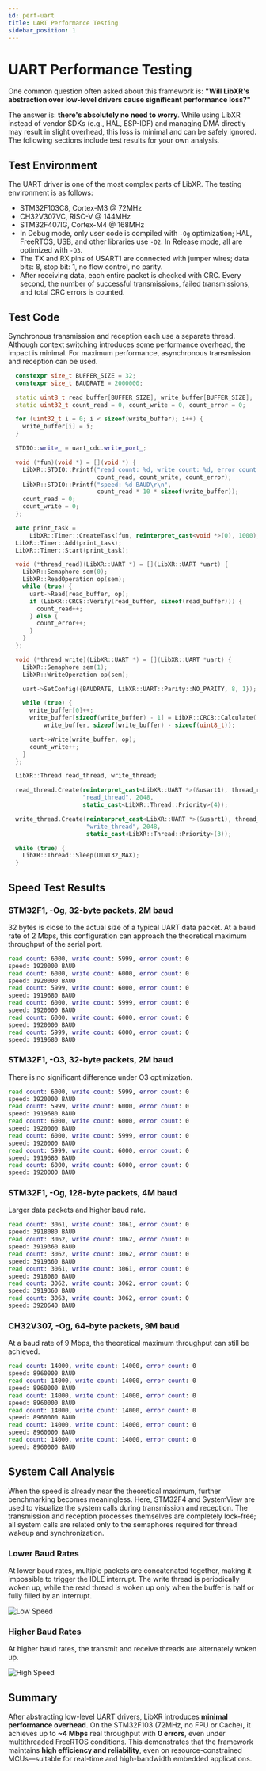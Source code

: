```yaml
---
id: perf-uart
title: UART Performance Testing
sidebar_position: 1
---
```


# UART Performance Testing

One common question often asked about this framework is: **"Will LibXR's abstraction over low-level drivers cause significant performance loss?"**

The answer is: **there's absolutely no need to worry**. While using LibXR instead of vendor SDKs (e.g., HAL, ESP-IDF) and managing DMA directly may result in slight overhead, this loss is minimal and can be safely ignored. The following sections include test results for your own analysis.

## Test Environment

The UART driver is one of the most complex parts of LibXR. The testing environment is as follows:

* STM32F103C8, Cortex-M3 @ 72MHz  
* CH32V307VC, RISC-V @ 144MHz  
* STM32F407IG, Cortex-M4 @ 168MHz  
* In Debug mode, only user code is compiled with `-Og` optimization; HAL, FreeRTOS, USB, and other libraries use `-O2`. In Release mode, all are optimized with `-O3`.
* The TX and RX pins of USART1 are connected with jumper wires; data bits: 8, stop bit: 1, no flow control, no parity.
* After receiving data, each entire packet is checked with CRC. Every second, the number of successful transmissions, failed transmissions, and total CRC errors is counted.

## Test Code

Synchronous transmission and reception each use a separate thread. Although context switching introduces some performance overhead, the impact is minimal. For maximum performance, asynchronous transmission and reception can be used.

```cpp
  constexpr size_t BUFFER_SIZE = 32;
  constexpr size_t BAUDRATE = 2000000;

  static uint8_t read_buffer[BUFFER_SIZE], write_buffer[BUFFER_SIZE];
  static uint32_t count_read = 0, count_write = 0, count_error = 0;

  for (uint32_t i = 0; i < sizeof(write_buffer); i++) {
    write_buffer[i] = i;
  }

  STDIO::write_ = uart_cdc.write_port_;

  void (*fun)(void *) = [](void *) {
    LibXR::STDIO::Printf("read count: %d, write count: %d, error count: %d\r\n",
                         count_read, count_write, count_error);
    LibXR::STDIO::Printf("speed: %d BAUD\r\n",
                         count_read * 10 * sizeof(write_buffer));
    count_read = 0;
    count_write = 0;
  };

  auto print_task =
      LibXR::Timer::CreateTask(fun, reinterpret_cast<void *>(0), 1000);
  LibXR::Timer::Add(print_task);
  LibXR::Timer::Start(print_task);

  void (*thread_read)(LibXR::UART *) = [](LibXR::UART *uart) {
    LibXR::Semaphore sem(0);
    LibXR::ReadOperation op(sem);
    while (true) {
      uart->Read(read_buffer, op);
      if (LibXR::CRC8::Verify(read_buffer, sizeof(read_buffer))) {
        count_read++;
      } else {
        count_error++;
      }
    }
  };

  void (*thread_write)(LibXR::UART *) = [](LibXR::UART *uart) {
    LibXR::Semaphore sem(1);
    LibXR::WriteOperation op(sem);

    uart->SetConfig({BAUDRATE, LibXR::UART::Parity::NO_PARITY, 8, 1});

    while (true) {
      write_buffer[0]++;
      write_buffer[sizeof(write_buffer) - 1] = LibXR::CRC8::Calculate(
          write_buffer, sizeof(write_buffer) - sizeof(uint8_t));

      uart->Write(write_buffer, op);
      count_write++;
    }
  };

  LibXR::Thread read_thread, write_thread;

  read_thread.Create(reinterpret_cast<LibXR::UART *>(&usart1), thread_read,
                     "read_thread", 2048,
                     static_cast<LibXR::Thread::Priority>(4));

  write_thread.Create(reinterpret_cast<LibXR::UART *>(&usart1), thread_write,
                      "write_thread", 2048,
                      static_cast<LibXR::Thread::Priority>(3));

  while (true) {
    LibXR::Thread::Sleep(UINT32_MAX);
  }
```

## Speed Test Results

### STM32F1, -Og, 32-byte packets, 2M baud

32 bytes is close to the actual size of a typical UART data packet. At a baud rate of 2 Mbps, this configuration can approach the theoretical maximum throughput of the serial port.

```bash
read count: 6000, write count: 5999, error count: 0
speed: 1920000 BAUD
read count: 6000, write count: 6000, error count: 0
speed: 1920000 BAUD
read count: 5999, write count: 6000, error count: 0
speed: 1919680 BAUD
read count: 6000, write count: 5999, error count: 0
speed: 1920000 BAUD
read count: 6000, write count: 6000, error count: 0
speed: 1920000 BAUD
read count: 5999, write count: 6000, error count: 0
speed: 1919680 BAUD
```

### STM32F1, -O3, 32-byte packets, 2M baud

There is no significant difference under O3 optimization.

```bash
read count: 6000, write count: 5999, error count: 0
speed: 1920000 BAUD
read count: 5999, write count: 6000, error count: 0
speed: 1919680 BAUD
read count: 6000, write count: 6000, error count: 0
speed: 1920000 BAUD
read count: 6000, write count: 5999, error count: 0
speed: 1920000 BAUD
read count: 5999, write count: 6000, error count: 0
speed: 1919680 BAUD
read count: 6000, write count: 6000, error count: 0
speed: 1920000 BAUD
```

### STM32F1, -Og, 128-byte packets, 4M baud

Larger data packets and higher baud rate.

```bash
read count: 3061, write count: 3061, error count: 0
speed: 3918080 BAUD
read count: 3062, write count: 3062, error count: 0
speed: 3919360 BAUD
read count: 3062, write count: 3062, error count: 0
speed: 3919360 BAUD
read count: 3061, write count: 3061, error count: 0
speed: 3918080 BAUD
read count: 3062, write count: 3062, error count: 0
speed: 3919360 BAUD
read count: 3063, write count: 3062, error count: 0
speed: 3920640 BAUD
```

### CH32V307, -Og, 64-byte packets, 9M baud

At a baud rate of 9 Mbps, the theoretical maximum throughput can still be achieved.

```bash
read count: 14000, write count: 14000, error count: 0
speed: 8960000 BAUD
read count: 14000, write count: 14000, error count: 0
speed: 8960000 BAUD
read count: 14000, write count: 14000, error count: 0
speed: 8960000 BAUD
read count: 14000, write count: 14000, error count: 0
speed: 8960000 BAUD
read count: 14000, write count: 14000, error count: 0
speed: 8960000 BAUD
read count: 14000, write count: 14000, error count: 0
speed: 8960000 BAUD
```

## System Call Analysis

When the speed is already near the theoretical maximum, further benchmarking becomes meaningless. Here, STM32F4 and SystemView are used to visualize the system calls during transmission and reception. The transmission and reception processes themselves are completely lock-free; all system calls are related only to the semaphores required for thread wakeup and synchronization.

### Lower Baud Rates

At lower baud rates, multiple packets are concatenated together, making it impossible to trigger the IDLE interrupt. The write thread is periodically woken up, while the read thread is woken up only when the buffer is half or fully filled by an interrupt.

![Low Speed](/img/perf_uart_low_speed.png)

### Higher Baud Rates

At higher baud rates, the transmit and receive threads are alternately woken up.

![High Speed](/img/perf_uart_high_speed.png)

## Summary

After abstracting low-level UART drivers, LibXR introduces **minimal performance overhead**. On the STM32F103 (72MHz, no FPU or Cache), it achieves up to **~4 Mbps** real throughput with **0 errors**, even under multithreaded FreeRTOS conditions. This demonstrates that the framework maintains **high efficiency and reliability**, even on resource-constrained MCUs—suitable for real-time and high-bandwidth embedded applications.
